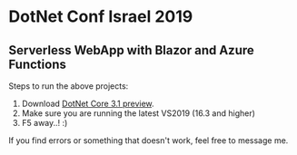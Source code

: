 # DotNet Conf Israel 2019
## Serverless WebApp with Blazor and Azure Functions

Steps to run the above projects:  
1. Download [DotNet Core 3.1 preview]([https://dotnet.microsoft.com/download/dotnet-core/3.1](https://dotnet.microsoft.com/download/dotnet-core/3.1)).
2. Make sure you are running the latest VS2019 (16.3 and higher)
3. F5 away..! :)

If you find errors or something that doesn't work, feel free to message me.

